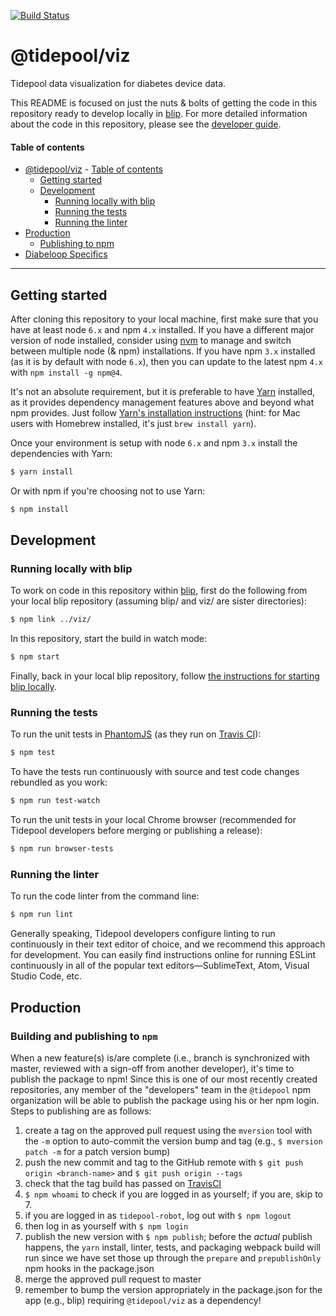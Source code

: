 [![Build Status](https://img.shields.io/travis/com/tidepool-org/viz.svg)](https://travis-ci.com/tidepool-org/viz)

# @tidepool/viz

Tidepool data visualization for diabetes device data.

This README is focused on just the nuts & bolts of getting the code in this repository ready to develop locally in [blip](https://github.com/tidepool-org/blip 'GitHub: blip'). For more detailed information about the code in this repository, please see the [developer guide](./docs/StartHere.md).

#### Table of contents

- [@tidepool/viz](#tidepoolviz)
      - [Table of contents](#table-of-contents)
  - [Getting started](#getting-started)
  - [Development](#development)
    - [Running locally with blip](#running-locally-with-blip)
    - [Running the tests](#running-the-tests)
    - [Running the linter](#running-the-linter)
 - [Production](#production)
    - [Publishing to npm](#building-and-publishing-to-npm)
 - [Diabeloop Specifics](#diabeloop-specifics)

* * * * *

## Getting started

After cloning this repository to your local machine, first make sure that you have at least node `6.x` and npm `4.x` installed. If you have a different major version of node installed, consider using [nvm](https://github.com/creationix/nvm 'GitHub: Node Version Manager') to manage and switch between multiple node (& npm) installations. If you have npm `3.x` installed (as it is by default with node `6.x`), then you can update to the latest npm `4.x` with `npm install -g npm@4`.

It's not an absolute requirement, but it is preferable to have [Yarn](https://yarnpkg.com 'Yarn') installed, as it provides dependency management features above and beyond what npm provides. Just follow [Yarn's installation instructions](https://yarnpkg.com/en/docs/install 'Yarn installation instructions') (hint: for Mac users with Homebrew installed, it's just `brew install yarn`).

Once your environment is setup with node `6.x` and npm `3.x` install the dependencies with Yarn:

```bash
$ yarn install
```

Or with npm if you're choosing not to use Yarn:

```bash
$ npm install
```

## Development

### Running locally with blip

To work on code in this repository within [blip](https://github.com/tidepool-org/blip 'Tidepool on GitHub: blip'), first do the following from your local blip repository (assuming blip/ and viz/ are sister directories):

```bash
$ npm link ../viz/
```

In this repository, start the build in watch mode:

```bash
$ npm start
```

Finally, back in your local blip repository, follow [the instructions for starting blip locally](http://developer.tidepool.io/blip/#running-locally 'Blip README: running locally').

### Running the tests

To run the unit tests in [PhantomJS](http://phantomjs.org/ 'PhantomJS') (as they run on [Travis CI](https://travis-ci.org/ 'Travis CI')):

```bash
$ npm test
```

To have the tests run continuously with source and test code changes rebundled as you work:

```bash
$ npm run test-watch
```

To run the unit tests in your local Chrome browser (recommended for Tidepool developers before merging or publishing a release):

```bash
$ npm run browser-tests
```

### Running the linter

To run the code linter from the command line:

```bash
$ npm run lint
```

Generally speaking, Tidepool developers configure linting to run continuously in their text editor of choice, and we recommend this approach for development. You can easily find instructions online for running ESLint continuously in all of the popular text editors—SublimeText, Atom, Visual Studio Code, etc.

## Production

### Building and publishing to `npm`

When a new feature(s) is/are complete (i.e., branch is synchronized with master, reviewed with a sign-off from another developer), it's time to publish the package to npm! Since this is one of our most recently created repositories, any member of the "developers" team in the `@tidepool` npm organization will be able to publish the package using his or her npm login. Steps to publishing are as follows:

1. create a tag on the approved pull request using the `mversion` tool with the `-m` option to auto-commit the version bump and tag (e.g., `$ mversion patch -m` for a patch version bump)
2. push the new commit and tag to the GitHub remote with `$ git push origin <branch-name>` and `$ git push origin --tags`
3. check that the tag build has passed on [TravisCI](https://travis-ci.org/tidepool-org/viz)
4. `$ npm whoami` to check if you are logged in as yourself; if you are, skip to 7.
5. if you are logged in as `tidepool-robot`, log out with `$ npm logout`
6. then log in as yourself with `$ npm login`
7. publish the new version with `$ npm publish`; before the *actual* publish happens, the `yarn` install, linter, tests, and packaging webpack build will run since we have set those up through the `prepare` and `prepublishOnly` npm hooks in the package.json
8. merge the approved pull request to master
9. remember to bump the version appropriately in the package.json for the app (e.g., blip) requiring `@tidepool/viz` as a dependency!

